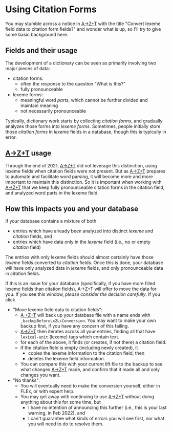 # Using Citation Forms
You may stumble across a notice in [A→Z+T] with the title "Convert lexeme field data to citation form fields?" and wonder what is up, so I'll try to give some basic background here.

## Fields and their usage
The development of a dictionary can be seen as primarily involving two major pieces of data:
- citation forms:
  - often the response to the question "What is this?"
  - fully pronounceable
- lexeme forms:
  - meaningful word _parts_, which cannot be further divided and maintain meaning
  - not necessarily pronounceable

Typically, dictionary work starts by collecting *citation forms*, and gradually analyzes those forms into *lexeme forms*.
Sometimes, people initially store those _citation forms_ in _lexeme_ fields in a database, though this is typically in error.

## [A→Z+T] usage
Through the end of 2021, [A→Z+T] did not leverage this distinction, using lexeme fields when citation fields were not present. But as [A→Z+T] prepares to automate and facilitate word parsing, it will become more and more important to maintain this distinction. So it is important when working with [A→Z+T] that we keep fully pronounceable citation forms in the citation field, and analyzed word parts in the lexeme field.

## How this impacts you and your database
If your database contains a mixture of both
- entries which have already been analyzed into distinct _lexeme_ and _citation_ fields, and
- entries which have data only in the _lexeme_ field (i.e., no or empty _citation_ field)

The entries with only lexeme fields should almost certainly have those _lexeme_ fields converted to _citation_ fields. Once this is done, your database will have only analyzed data in _lexeme_ fields, and only pronounceable data in _citation_ fields.

If this is an issue for your database (specifically, if you have more filled lexeme fields than citation fields), [A→Z+T] will offer to move the data for you. If you see this window, *please consider the decision carefully*. If you click
- "Move lexeme field data to citation fields":
  - [A→Z+T] will back up your database file with a name ends with `_backupBeforeLx2LcConversion`. You may want to make your own backup first, if you have any concern of this failing.
  - [A→Z+T] then iterates across all your entries, finding all that have `lexical-unit` (lexeme) tags which contain text.
  - for each of the above, it finds (or creates, if not there) a citation field.
  - if the citation field is empty (including newly created), it
    - copies the lexeme information to the citation field, then
    - deletes the lexeme field information.
  - You can compare this with your current lift file to the backup to see what changes [A→Z+T] made, and confirm that it made all and only changes you want.
- "No thanks":
  - You will eventually need to make the conversion yourself, either in FLEx, or with expert help.
  - You may get away with continuing to use [A→Z+T] without doing anything about this for some time, but
    - I have no intention of announcing this further (i.e., this is your last warning, in Feb 2022), and
    - I can't guarantee what kinds of errors you will see first, nor what you will need to do to resolve them.

[A→Z+T]:  https://github.com/kent-rasmussen/azt
[WeSay]:  https://software.sil.org/wesay/
[FLEx]: https://software.sil.org/fieldworks/
[LIFT]: https://code.google.com/archive/p/lift-standard/
[CAWL]: http://www.comparalex.org/resources/SIL%20Comparative%20African%20Word%20List.pdf
